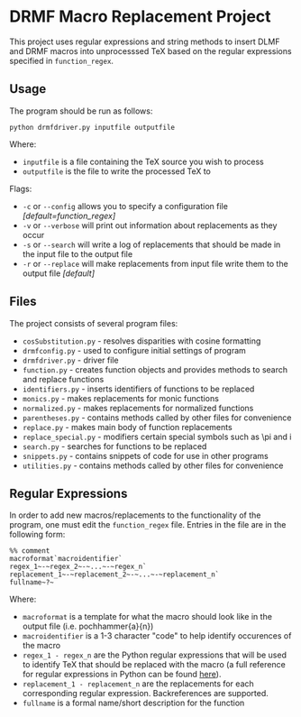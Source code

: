 # DRMF Macro Replacement Project

This project uses regular expressions and string methods to insert DLMF and DRMF macros into unprocesssed TeX based on the regular expressions specified in `function_regex`.

## Usage

The program should be run as follows:
```
python drmfdriver.py inputfile outputfile
```
Where:
* `inputfile` is a file containing the TeX source you wish to process
* `outputfile` is the file to write the processed TeX to

Flags:
* `-c` or `--config` allows you to specify a configuration file *[default=function_regex]*
* `-v` or `--verbose` will print out information about replacements as they occur
* `-s` or `--search` will write a log of replacements that should be made in the input file to the output file
* `-r` or `--replace` will make replacements from input file write them to the output file *[default]*

## Files

The project consists of several program files:
* `cosSubstitution.py` - resolves disparities with cosine formatting
* `drmfconfig.py`      - used to configure initial settings of program
* `drmfdriver.py`      - driver file
* `function.py`        - creates function objects and provides methods to search and replace functions
* `identifiers.py`     - inserts identifiers of functions to be replaced
* `monics.py`          - makes replacements for monic functions
* `normalized.py`      - makes replacements for normalized functions
* `parentheses.py`      - contains methods called by other files for convenience
* `replace.py`         - makes main body of function replacements
* `replace_special.py` - modifiers certain special symbols such as \pi and i
* `search.py`          - searches for functions to be replaced
* `snippets.py`        - contains snippets of code for use in other programs
* `utilities.py`       - contains methods called by other files for convenience

## Regular Expressions

In order to add new macros/replacements to the functionality of the program, one must edit the `function_regex` file. Entries in the file are in the following form:
```
%% comment
macroformat`macroidentifier`
regex_1~-~regex_2~-~...~-~regex_n`
replacement_1~-~replacement_2~-~...~-~replacement_n`
fullname~?~
```
Where:
* `macroformat` is a template for what the macro should look like in the output file (i.e. pochhammer{a}{n})
* `macroidentifier` is a 1-3 character "code" to help identify occurences of the macro
* `regex_1 - regex_n` are the Python regular expressions that will be used to identify TeX that should be replaced with the macro (a full reference for regular expressions in Python can be found [here](https://docs.python.org/3/library/re.html#module-re)).
* `replacement_1 - replacement_n` are the replacements for each corresponding regular expression. Backreferences are supported.
* `fullname` is a formal name/short description for the function
